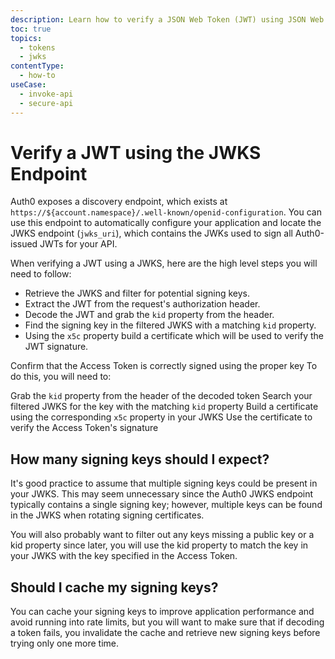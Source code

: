 ```yaml
---
description: Learn how to verify a JSON Web Token (JWT) using JSON Web Keys (JWKS).
toc: true
topics:
  - tokens
  - jwks
contentType:
  - how-to
useCase:
  - invoke-api
  - secure-api
---
```

# Verify a JWT using the JWKS Endpoint

Auth0 exposes a discovery endpoint, which exists at `https://${account.namespace}/.well-known/openid-configuration`. You can use this endpoint to automatically configure your application and locate the JWKS endpoint (`jwks_uri`), which contains the JWKs used to sign all Auth0-issued JWTs for your API.


When verifying a JWT using a JWKS, here are the high level steps you will need to follow:

* Retrieve the JWKS and filter for potential signing keys.
* Extract the JWT from the request's authorization header.
* Decode the JWT and grab the `kid` property from the header.
* Find the signing key in the filtered JWKS with a matching `kid` property.
* Using the `x5c` property build a certificate which will be used to verify the JWT signature.


Confirm that the Access Token is correctly signed using the proper key
To do this, you will need to:

Grab the `kid` property from the header of the decoded token
Search your filtered JWKS for the key with the matching `kid` property
Build a certificate using the corresponding `x5c` property in your JWKS
Use the certificate to verify the Access Token's signature




## How many signing keys should I expect?

It's good practice to assume that multiple signing keys could be present in your JWKS. This may seem unnecessary since the Auth0 JWKS endpoint typically contains a single signing key; however, multiple keys can be found in the JWKS when rotating signing certificates.

You will also probably want to filter out any keys missing a public key or a kid property since later, you will use the kid property to match the key in your JWKS with the key specified in the Access Token.

## Should I cache my signing keys?

You can cache your signing keys to improve application performance and avoid running into rate limits, but you will want to make sure that if decoding a token fails, you invalidate the cache and retrieve new signing keys before trying only one more time.
